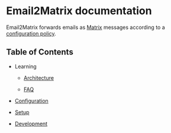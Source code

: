 # Email2Matrix documentation

Email2Matrix forwards emails as [Matrix](http://matrix.org/) messages according to a [configuration policy](configuration.md).


## Table of Contents

- Learning

	- [Architecture](architecture.md)

	- [FAQ](faq.md)

- [Configuration](configuration.md)

- [Setup](setup.md)

- [Development](development.md)
